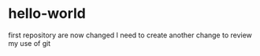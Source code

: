 # hello-world
first repository 
are now changed
I need to create another change to review my use of git
